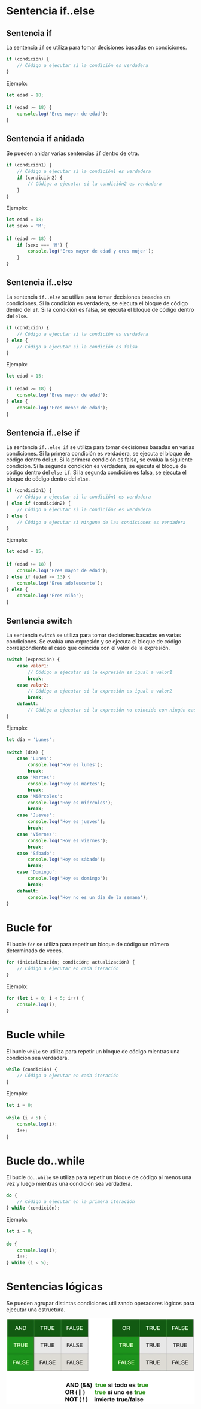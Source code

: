# Sentencia if..else

## Sentencia if

La sentencia `if` se utiliza para tomar decisiones basadas en condiciones.

```javascript
if (condición) {
    // Código a ejecutar si la condición es verdadera
}
```

Ejemplo:

```javascript
let edad = 18;

if (edad >= 18) {
    console.log('Eres mayor de edad');
}
```

## Sentencia if anidada

Se pueden anidar varias sentencias `if` dentro de otra.

```javascript
if (condición1) {
    // Código a ejecutar si la condición1 es verdadera
    if (condición2) {
        // Código a ejecutar si la condición2 es verdadera
    }
}
```

Ejemplo:

```javascript
let edad = 18;
let sexo = 'M';

if (edad >= 18) {
    if (sexo === 'M') {
        console.log('Eres mayor de edad y eres mujer');
    }
}
```

## Sentencia if..else

La sentencia `if..else` se utiliza para tomar decisiones basadas en condiciones. Si la condición es verdadera, se ejecuta el bloque de código dentro del `if`. Si la condición es falsa, se ejecuta el bloque de código dentro del `else`.

```javascript
if (condición) {
    // Código a ejecutar si la condición es verdadera
} else {
    // Código a ejecutar si la condición es falsa
}
```

Ejemplo:

```javascript
let edad = 15;

if (edad >= 18) {
    console.log('Eres mayor de edad');
} else {
    console.log('Eres menor de edad');
}
```

## Sentencia if..else if

La sentencia `if..else if` se utiliza para tomar decisiones basadas en varias condiciones. Si la primera condición es verdadera, se ejecuta el bloque de código dentro del `if`. Si la primera condición es falsa, se evalúa la siguiente condición. Si la segunda condición es verdadera, se ejecuta el bloque de código dentro del `else if`. Si la segunda condición es falsa, se ejecuta el bloque de código dentro del `else`.

```javascript
if (condición1) {
    // Código a ejecutar si la condición1 es verdadera
} else if (condición2) {
    // Código a ejecutar si la condición2 es verdadera
} else {
    // Código a ejecutar si ninguna de las condiciones es verdadera
}
```

Ejemplo:

```javascript
let edad = 15;

if (edad >= 18) {
    console.log('Eres mayor de edad');
} else if (edad >= 13) {
    console.log('Eres adolescente');
} else {
    console.log('Eres niño');
}
```

## Sentencia switch

La sentencia `switch` se utiliza para tomar decisiones basadas en varias condiciones. Se evalúa una expresión y se ejecuta el bloque de código correspondiente al caso que coincida con el valor de la expresión.

```javascript
switch (expresión) {
    case valor1:
        // Código a ejecutar si la expresión es igual a valor1
        break;
    case valor2:
        // Código a ejecutar si la expresión es igual a valor2
        break;
    default:
        // Código a ejecutar si la expresión no coincide con ningún caso
}
```

Ejemplo:

```javascript
let día = 'Lunes';

switch (día) {
    case 'Lunes':
        console.log('Hoy es lunes');
        break;
    case 'Martes':
        console.log('Hoy es martes');
        break;
    case 'Miércoles':
        console.log('Hoy es miércoles');
        break;
    case 'Jueves':
        console.log('Hoy es jueves');
        break;
    case 'Viernes':
        console.log('Hoy es viernes');
        break;
    case 'Sábado':
        console.log('Hoy es sábado');
        break;
    case 'Domingo':
        console.log('Hoy es domingo');
        break;
    default:
        console.log('Hoy no es un día de la semana');
}
```

# Bucle for

El bucle `for` se utiliza para repetir un bloque de código un número determinado de veces.

```javascript
for (inicialización; condición; actualización) {
    // Código a ejecutar en cada iteración
}
```

Ejemplo:

```javascript
for (let i = 0; i < 5; i++) {
    console.log(i);
}
```

# Bucle while

El bucle `while` se utiliza para repetir un bloque de código mientras una condición sea verdadera.

```javascript
while (condición) {
    // Código a ejecutar en cada iteración
}
```

Ejemplo:

```javascript
let i = 0;

while (i < 5) {
    console.log(i);
    i++;
}
```

# Bucle do..while

El bucle `do..while` se utiliza para repetir un bloque de código al menos una vez y luego mientras una condición sea verdadera.

```javascript
do {
    // Código a ejecutar en la primera iteración
} while (condición);
```

Ejemplo:

```javascript
let i = 0;

do {
    console.log(i);
    i++;
} while (i < 5);
```

# Sentencias lógicas

Se pueden agrupar distintas condiciones utilizando operadores lógicos para ejecutar una estructura.

![Operadores lógicos](/img/03-operadores-logicos.png)